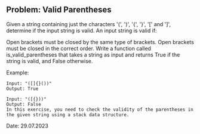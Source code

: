 ## Problem: Valid Parentheses

Given a string containing just the characters '(', ')', '{', '}', '[' and ']', determine if the input string is valid. An input string is valid if:

Open brackets must be closed by the same type of brackets.
Open brackets must be closed in the correct order.
Write a function called is_valid_parentheses that takes a string as input and returns True if the string is valid, and False otherwise.

Example:

```
Input: "([]{}())"
Output: True

Input: "([{}))"
Output: False
In this exercise, you need to check the validity of the parentheses in the given string using a stack data structure.
```

Date: 29.07.2023
